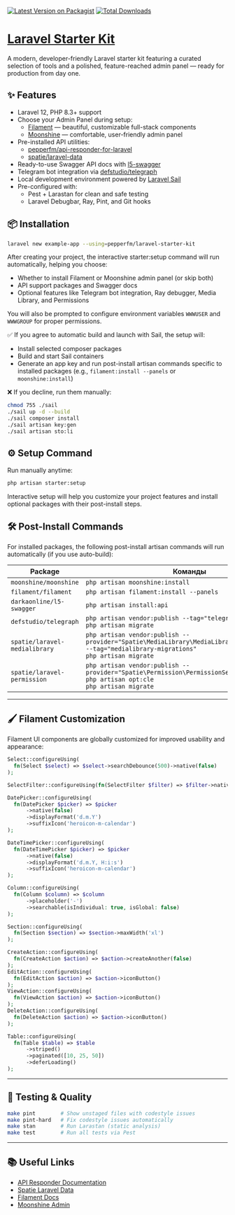 [![Latest Version on Packagist](https://img.shields.io/packagist/v/pepperfm/laravel-filament-starter-kit.svg?style=flat-square)](https://packagist.org/packages/pepperfm/laravel-filament-starter-kit)
[![Total Downloads](https://img.shields.io/packagist/dt/pepperfm/laravel-filament-starter-kit.svg?style=flat-square)](https://packagist.org/packages/pepperfm/laravel-filament-starter-kit)

# [Laravel Starter Kit](https://docs.pepperfm.com/laravel-starter-kit)

A modern, developer-friendly Laravel starter kit featuring a curated selection of tools and a polished,
feature-reached admin panel — ready for production from day one.

## ✨ Features

- Laravel 12, PHP 8.3+ support
- Choose your Admin Panel during setup:
  - [Filament](https://filamentphp.com) — beautiful, customizable full-stack components
  - [Moonshine](https://moonshine-laravel.com) — comfortable, user-friendly admin panel
- Pre-installed API utilities:
    - [pepperfm/api-responder-for-laravel](https://docs.pepperfm.com/api-responder-for-laravel)
    - [spatie/laravel-data](https://github.com/spatie/laravel-data)
- Ready-to-use Swagger API docs with [l5-swagger](https://github.com/DarkaOnLine/L5-Swagger)
- Telegram bot integration via [defstudio/telegraph](https://github.com/defstudio/telegraph)
- Local development environment powered by [Laravel Sail](https://laravel.com/docs/sail)
- Pre-configured with:
    - Pest + Larastan for clean and safe testing
    - Laravel Debugbar, Ray, Pint, and Git hooks

## 📦 Installation

```bash
laravel new example-app --using=pepperfm/laravel-starter-kit
```
After creating your project, the interactive starter:setup command will run automatically, helping you choose:
- Whether to install Filament or Moonshine admin panel (or skip both)
- API support packages and Swagger docs
- Optional features like Telegram bot integration, Ray debugger, Media Library, and Permissions

You will also be prompted to configure environment variables `WWWUSER` and `WWWGROUP` for proper permissions.

✅ If you agree to automatic build and launch with Sail, the setup will:
- Install selected composer packages
- Build and start Sail containers
- Generate an app key and run post-install artisan commands specific to installed packages (e.g., `filament:install --panels` or `moonshine:install`)

❌ If you decline, run them manually:
```bash
chmod 755 ./sail
./sail up -d --build
./sail composer install
./sail artisan key:gen
./sail artisan sto:li
```

## ⚙️ Setup Command

Run manually anytime:
```bash
php artisan starter:setup
```
Interactive setup will help you customize your project features and install optional packages with their post-install steps.

## 🛠 Post-Install Commands
For installed packages, the following post-install artisan commands will run automatically (if you use auto-build):

| Package                          | Команды                                                                                 |
|----------------------------------|------------------------------------------------------------------------------------------|
| `moonshine/moonshine`           | `php artisan moonshine:install`                                                         |
| `filament/filament`             | `php artisan filament:install --panels`                                                 |
| `darkaonline/l5-swagger`        | `php artisan install:api`                                                               |
| `defstudio/telegraph`           | `php artisan vendor:publish --tag="telegraph-migrations"`<br>`php artisan migrate`      |
| `spatie/laravel-medialibrary`   | `php artisan vendor:publish --provider="Spatie\MediaLibrary\MediaLibraryServiceProvider" --tag="medialibrary-migrations"`<br>`php artisan migrate` |
| `spatie/laravel-permission`     | `php artisan vendor:publish --provider="Spatie\Permission\PermissionServiceProvider"`<br>`php artisan opt:cle`<br>`php artisan migrate` |


---

## 🖌 Filament Customization

Filament UI components are globally customized for improved usability and appearance:

```php
Select::configureUsing(
  fn(Select $select) => $select->searchDebounce(500)->native(false)
);

SelectFilter::configureUsing(fn(SelectFilter $filter) => $filter->native(false));

DatePicker::configureUsing(
  fn(DatePicker $picker) => $picker
      ->native(false)
      ->displayFormat('d.m.Y')
      ->suffixIcon('heroicon-m-calendar')
);

DateTimePicker::configureUsing(
  fn(DateTimePicker $picker) => $picker
      ->native(false)
      ->displayFormat('d.m.Y, H:i:s')
      ->suffixIcon('heroicon-m-calendar')
);

Column::configureUsing(
  fn(Column $column) => $column
      ->placeholder('-')
      ->searchable(isIndividual: true, isGlobal: false)
);

Section::configureUsing(
  fn(Section $section) => $section->maxWidth('xl')
);

CreateAction::configureUsing(
  fn(CreateAction $action) => $action->createAnother(false)
);
EditAction::configureUsing(
  fn(EditAction $action) => $action->iconButton()
);
ViewAction::configureUsing(
  fn(ViewAction $action) => $action->iconButton()
);
DeleteAction::configureUsing(
  fn(DeleteAction $action) => $action->iconButton()
);

Table::configureUsing(
  fn(Table $table) => $table
      ->striped()
      ->paginated([10, 25, 50])
      ->deferLoading()
);
```

---

## 🧪 Testing & Quality

```bash
make pint        # Show unstaged files with codestyle issues
make pint-hard   # Fix codestyle issues automatically
make stan        # Run Larastan (static analysis)
make test        # Run all tests via Pest
```

---

## 📚 Useful Links

- [API Responder Documentation](https://docs.pepperfm.com/api-responder-for-laravel)
- [Spatie Laravel Data](https://github.com/spatie/laravel-data)
- [Filament Docs](https://filamentphp.com)
- [Moonshine Admin](https://moonshine-php.com)
